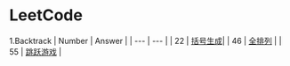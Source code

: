 # LeetCode
1.Backtrack
| Number | Answer |
| --- | --- |
| 22 | [括号生成](https://github.com/BUhdh951018/LeetCode/tree/master/src/No22)|
| 46 | [全排列](https://github.com/BUhdh951018/LeetCode/tree/master/src/No46) |
| 55 | [跳跃游戏](https://github.com/BUhdh951018/LeetCode/tree/master/src/No55) |

